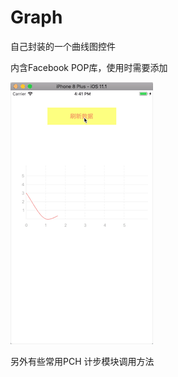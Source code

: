 # Graph
自己封装的一个曲线图控件

内含Facebook POP库，使用时需要添加

![image](https://github.com/wamgcn/Graph/blob/master/Gif/graph.gif)   

另外有些常用PCH  计步模块调用方法
